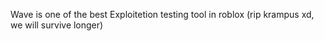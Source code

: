 Wave is one of the best Exploitetion testing tool in roblox
(rip krampus xd, we will survive longer)
